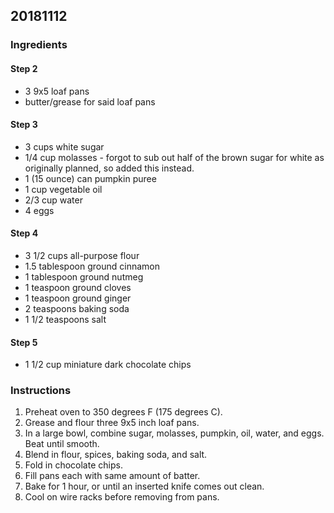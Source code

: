 ## 20181112

### Ingredients
#### Step 2
* 3 9x5 loaf pans
* butter/grease for said loaf pans
#### Step 3
* 3 cups white sugar
* 1/4 cup molasses - forgot to sub out half of the brown sugar for white as originally planned, so added this instead.
* 1 (15 ounce) can pumpkin puree
* 1 cup vegetable oil
* 2/3 cup water
* 4 eggs
#### Step 4
* 3 1/2 cups all-purpose flour
* 1.5 tablespoon ground cinnamon
* 1 tablespoon ground nutmeg
* 1 teaspoon ground cloves
* 1 teaspoon ground ginger
* 2 teaspoons baking soda
* 1 1/2 teaspoons salt
#### Step 5
* 1 1/2 cup miniature dark chocolate chips

### Instructions
1. Preheat oven to 350 degrees F (175 degrees C). 
2. Grease and flour three 9x5 inch loaf pans.
3. In a large bowl, combine sugar, molasses, pumpkin, oil, water, and eggs. Beat until smooth. 
4. Blend in flour, spices, baking soda, and salt. 
5. Fold in chocolate chips. 
6. Fill pans each with same amount of batter.
7. Bake for 1 hour, or until an inserted knife comes out clean. 
8. Cool on wire racks before removing from pans.
